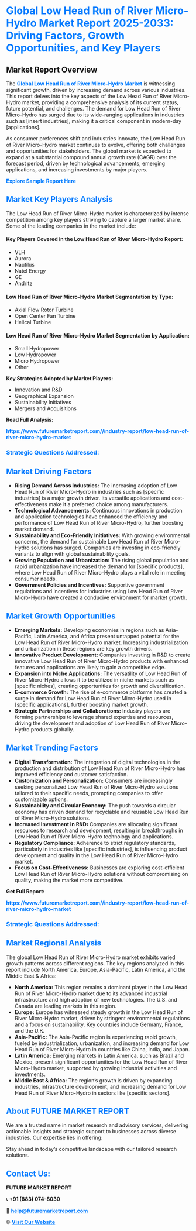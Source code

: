 <h1 style="color: #007BFF;">Global Low Head Run of River Micro-Hydro Market Report 2025-2033: Driving Factors, Growth Opportunities, and Key Players</h1>

<section id="overview">
<h2>Market Report Overview</h2>
<p>The <a href="https://www.futuremarketreport.com//industry-report/low-head-run-of-river-micro-hydro-market" style="color: #007BFF; text-decoration: none;"><strong>Global Low Head Run of River Micro-Hydro Market</strong></a> is witnessing significant growth, driven by increasing demand across various industries. This report delves into the key aspects of the Low Head Run of River Micro-Hydro market, providing a comprehensive analysis of its current status, future potential, and challenges. The demand for Low Head Run of River Micro-Hydro has surged due to its wide-ranging applications in industries such as [insert industries], making it a critical component in modern-day [applications].</p>
<p>As consumer preferences shift and industries innovate, the Low Head Run of River Micro-Hydro market continues to evolve, offering both challenges and opportunities for stakeholders. The global market is expected to expand at a substantial compound annual growth rate (CAGR) over the forecast period, driven by technological advancements, emerging applications, and increasing investments by major players.</p>
</section>

<section id="overview">
<p><a href="https://www.futuremarketreport.com//request-sample/reportId=92808" style="color: #007BFF; text-decoration: none;"><strong>Explore Sample Report Here</strong></a></p>
</section>

<section id="key-players">
<h2 style="color: #007BFF;">Market Key Players Analysis</h2>
<p>The Low Head Run of River Micro-Hydro market is characterized by intense competition among key players striving to capture a larger market share. Some of the leading companies in the market include:</p>
<h4>Key Players Covered in the Low Head Run of River Micro-Hydro Report:</h4>
<ul><li>VLH</li><li>Aurora</li><li>Nautilus</li><li>Natel Energy</li><li>GE</li><li>Andritz</li></ul>
<h4>Low Head Run of River Micro-Hydro Market Segmentation by Type:</h4>
<ul><li>Axial Flow Rotor Turbine</li><li>Open Center Fan Turbine</li><li>Helical Turbine</li></ul>

<h4>Low Head Run of River Micro-Hydro Market Segmentation by Application:</h4>
<ul><li>Small Hydropower</li><li>Low Hydropower</li><li>Micro Hydropower</li><li>Other</li></ul>
<p><strong>Key Strategies Adopted by Market Players:</strong></p>
<ul>
<li>Innovation and R&D</li>
<li>Geographical Expansion</li>
<li>Sustainability Initiatives</li>
<li>Mergers and Acquisitions</li>
</ul>
</section>

<section>
<p><strong>Read Full Analysis: </strong></p><a href="https://www.futuremarketreport.com//industry-report/low-head-run-of-river-micro-hydro-market" style="color: #007BFF; text-decoration: none;"><strong>https://www.futuremarketreport.com//industry-report/low-head-run-of-river-micro-hydro-market</strong></a>
<h3 style="color: #007BFF;">Strategic Questions Addressed:</h3>
</section>

<section id="driving-factors">
<h2 style="color: #007BFF;">Market Driving Factors</h2>
<ul>
<li><strong>Rising Demand Across Industries:</strong> The increasing adoption of Low Head Run of River Micro-Hydro in industries such as [specific industries] is a major growth driver. Its versatile applications and cost-effectiveness make it a preferred choice among manufacturers.</li>
<li><strong>Technological Advancements:</strong> Continuous innovations in production and application technologies have enhanced the efficiency and performance of Low Head Run of River Micro-Hydro, further boosting market demand.</li>
<li><strong>Sustainability and Eco-Friendly Initiatives:</strong> With growing environmental concerns, the demand for sustainable Low Head Run of River Micro-Hydro solutions has surged. Companies are investing in eco-friendly variants to align with global sustainability goals.</li>
<li><strong>Growing Population and Urbanization:</strong> The rising global population and rapid urbanization have increased the demand for [specific products], where Low Head Run of River Micro-Hydro plays a vital role in meeting consumer needs.</li>
<li><strong>Government Policies and Incentives:</strong> Supportive government regulations and incentives for industries using Low Head Run of River Micro-Hydro have created a conducive environment for market growth.</li>
</ul>
</section>

<section id="growth-opportunities">
<h2 style="color: #007BFF;">Market Growth Opportunities</h2>
<ul>
<li><strong>Emerging Markets:</strong> Developing economies in regions such as Asia-Pacific, Latin America, and Africa present untapped potential for the Low Head Run of River Micro-Hydro market. Increasing industrialization and urbanization in these regions are key growth drivers.</li>
<li><strong>Innovative Product Development:</strong> Companies investing in R&D to create innovative Low Head Run of River Micro-Hydro products with enhanced features and applications are likely to gain a competitive edge.</li>
<li><strong>Expansion into Niche Applications:</strong> The versatility of Low Head Run of River Micro-Hydro allows it to be utilized in niche markets such as [specific niches], creating opportunities for growth and diversification.</li>
<li><strong>E-commerce Growth:</strong> The rise of e-commerce platforms has created a surge in demand for Low Head Run of River Micro-Hydro used in [specific applications], further boosting market growth.</li>
<li><strong>Strategic Partnerships and Collaborations:</strong> Industry players are forming partnerships to leverage shared expertise and resources, driving the development and adoption of Low Head Run of River Micro-Hydro products globally.</li>
</ul>
</section>

<section id="trending-factors">
<h2 style="color: #007BFF;">Market Trending Factors</h2>
<ul>
<li><strong>Digital Transformation:</strong> The integration of digital technologies in the production and distribution of Low Head Run of River Micro-Hydro has improved efficiency and customer satisfaction.</li>
<li><strong>Customization and Personalization:</strong> Consumers are increasingly seeking personalized Low Head Run of River Micro-Hydro solutions tailored to their specific needs, prompting companies to offer customizable options.</li>
<li><strong>Sustainability and Circular Economy:</strong> The push towards a circular economy has driven demand for recyclable and reusable Low Head Run of River Micro-Hydro solutions.</li>
<li><strong>Increased Investment in R&D:</strong> Companies are allocating significant resources to research and development, resulting in breakthroughs in Low Head Run of River Micro-Hydro technology and applications.</li>
<li><strong>Regulatory Compliance:</strong> Adherence to strict regulatory standards, particularly in industries like [specific industries], is influencing product development and quality in the Low Head Run of River Micro-Hydro market.</li>
<li><strong>Focus on Cost-Effectiveness:</strong> Businesses are exploring cost-efficient Low Head Run of River Micro-Hydro solutions without compromising on quality, making the market more competitive.</li>
</ul>
</section>

<section>
<p><strong>Get Full Report: </strong></p><a href="https://www.futuremarketreport.com//industry-report/low-head-run-of-river-micro-hydro-market" style="color: #007BFF; text-decoration: none;"><strong>https://www.futuremarketreport.com//industry-report/low-head-run-of-river-micro-hydro-market</strong></a>
<h3 style="color: #007BFF;">Strategic Questions Addressed:</h3>
</section>


<section id="regional-analysis">
<h2 style="color: #007BFF;">Market Regional Analysis</h2>
<p>The global Low Head Run of River Micro-Hydro market exhibits varied growth patterns across different regions. The key regions analyzed in this report include North America, Europe, Asia-Pacific, Latin America, and the Middle East & Africa:</p>
<ul>
<li><strong>North America:</strong> This region remains a dominant player in the Low Head Run of River Micro-Hydro market due to its advanced industrial infrastructure and high adoption of new technologies. The U.S. and Canada are leading markets in this region.</li>
<li><strong>Europe:</strong> Europe has witnessed steady growth in the Low Head Run of River Micro-Hydro market, driven by stringent environmental regulations and a focus on sustainability. Key countries include Germany, France, and the U.K.</li>
<li><strong>Asia-Pacific:</strong> The Asia-Pacific region is experiencing rapid growth, fueled by industrialization, urbanization, and increasing demand for Low Head Run of River Micro-Hydro in countries like China, India, and Japan.</li>
<li><strong>Latin America:</strong> Emerging markets in Latin America, such as Brazil and Mexico, present significant opportunities for the Low Head Run of River Micro-Hydro market, supported by growing industrial activities and investments.</li>
<li><strong>Middle East & Africa:</strong> The region’s growth is driven by expanding industries, infrastructure development, and increasing demand for Low Head Run of River Micro-Hydro in sectors like [specific sectors].</li>
</ul>
</section>

<footer>
<h2 style="color: #007BFF;">About FUTURE MARKET REPORT</h2>
<p>We are a trusted name in market research and advisory services, delivering actionable insights and strategic support to businesses across diverse industries. Our expertise lies in offering:</p>

<p>Stay ahead in today’s competitive landscape with our tailored research solutions.</p>

<h2 style="color: #007BFF;">Contact Us:</h2>
<p><strong>FUTURE MARKET REPORT</strong></p>
<p>📞 <strong>+91 (883) 074-8030</strong></p>
<p>📧 <strong><a href="mailto:help@futuremarketreport.com" style="color: #007BFF;">help@futuremarketreport.com</a></strong></p>
<p>🌐 <strong><a href="https://www.futuremarketreport.com/" style="color: #007BFF;">Visit Our Website</a></strong></p>
</footer>